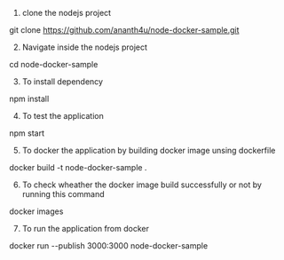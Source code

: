 1. clone the nodejs project

git clone https://github.com/ananth4u/node-docker-sample.git

2. Navigate inside the nodejs project

 cd node-docker-sample

3. To install dependency

npm install

4. To test the application

npm start

5. To docker the application by building docker image unsing dockerfile

docker build -t node-docker-sample .

6. To check wheather the docker image build successfully or not by running this command

docker images

7. To run the application from docker 

docker run --publish 3000:3000 node-docker-sample

